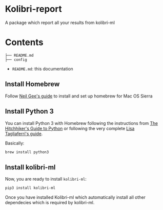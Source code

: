 # Kolibri-report

A package which report all your results from kolibri-ml
# Contents

```
├── README.md
├── config

```

- `README.md`: this documentation

## Install Homebrew

Follow [Neil Gee's guide](https://coolestguidesontheplanet.com/installing-homebrew-on-macos-sierra-package-manager-for-unix-apps) to install and set up homebrew for Mac OS Sierra

## Install Python 3

You can install Python 3 with Homebrew following the instructions from [The Hitchhiker's Guide to Python](http://python-guide-pt-br.readthedocs.io/en/latest/starting/install3/osx/) or following the very complete [Lisa Tagliaferri's guide](https://www.digitalocean.com/community/tutorials/how-to-install-python-3-and-set-up-a-local-programming-environment-on-macos).

Basically:

```bash
brew install python3
```

## Install kolibri-ml

Now, you are ready to install `kolibri-ml`:

```bash
pip3 install kolibri-ml
```

Once you have installed Kolibri-ml which automatically install all other dependecies which is required by kolibri-ml.
